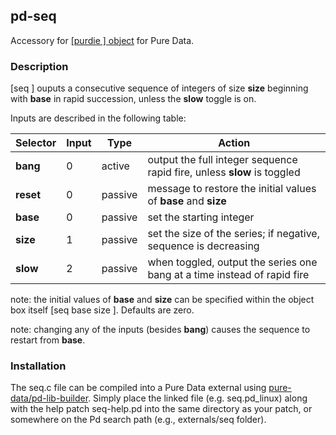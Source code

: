 ## pd-seq
Accessory for [[purdie ] object](https://github.com/metamystical/pd-purdie) for Pure Data.

### Description

[seq ] ouputs a consecutive sequence of integers of size **size** beginning with **base** in rapid succession, unless the **slow** toggle is on. 

Inputs are described in the following table:

| Selector     | Input   | Type     | Action                                                                  |
|--------------|---------|----------|-------------------------------------------------------------------------|
| **bang**     | 0       | active   | output the full integer sequence rapid fire, unless **slow** is toggled |
| **reset**    | 0       | passive  | message to restore the initial values of **base** and **size** |
| **base**     | 0       | passive  | set the starting integer |
| **size**     | 1       | passive  | set the size of the series; if negative, sequence is decreasing |
| **slow**     | 2       | passive  | when toggled, output the series one bang at a time instead of rapid fire |

note: the initial values of **base** and **size** can be specified within the object box itself [seq base size ]. Defaults are zero.

note: changing any of the inputs (besides **bang**) causes the sequence to restart from **base**.

### Installation

The seq.c file can be compiled into a Pure Data external using [pure-data/pd-lib-builder](https://github.com/pure-data/pd-lib-builder). Simply place the linked file (e.g. seq.pd_linux) along with the help patch seq-help.pd into the same directory as your patch, or somewhere on the Pd search path (e.g., externals/seq folder).
